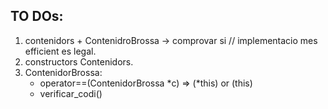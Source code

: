## TO DOs:
 1. contenidors + ContenidroBrossa -> comprovar si // implementacio mes efficient es legal.
 2. constructors Contenidors.
 3. ContenidorBrossa:
    - operator==(ContenidorBrossa *c) => (*this) or (this)
    - verificar_codi()